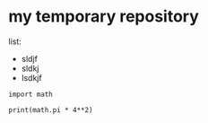 # my temporary repository

list:
- sldjf
- sldkj
- lsdkjf

```
import math

print(math.pi * 4**2)
```
